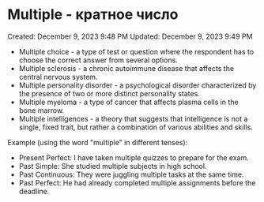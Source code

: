 # Multiple - кратное число

Created: December 9, 2023 9:48 PM
Updated: December 9, 2023 9:49 PM

- Multiple choice - a type of test or question where the respondent has to choose the correct answer from several options.
- Multiple sclerosis - a chronic autoimmune disease that affects the central nervous system.
- Multiple personality disorder - a psychological disorder characterized by the presence of two or more distinct personality states.
- Multiple myeloma - a type of cancer that affects plasma cells in the bone marrow.
- Multiple intelligences - a theory that suggests that intelligence is not a single, fixed trait, but rather a combination of various abilities and skills.

Example (using the word "multiple" in different tenses):

- Present Perfect: I have taken multiple quizzes to prepare for the exam.
- Past Simple: She studied multiple subjects in high school.
- Past Continuous: They were juggling multiple tasks at the same time.
- Past Perfect: He had already completed multiple assignments before the deadline.